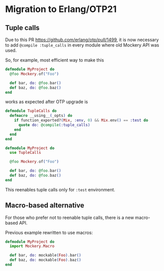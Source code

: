 # Migration to Erlang/OTP21

## Tuple calls
Due to this PR https://github.com/erlang/otp/pull/1499, it is now necessary to add
`@compile :tuple_calls` in every module where old Mockery API was used.

So, for example, most efficient way to make this

```elixir
defmodule MyProject do
  @foo Mockery.of("Foo")

  def bar, do: @foo.bar()
  def baz, do: @foo.baz()
end
```

works as expected after OTP upgrade is

```elixir
defmodule TupleCalls do
  defmacro __using__(_opts) do
    if function_exported?(Mix, :env, 0) && Mix.env() == :test do
      quote do: @compile(:tuple_calls)
    end
  end
end

defmodule MyProject do
  use TupleCalls

  @foo Mockery.of("Foo")

  def bar, do: @foo.bar()
  def baz, do: @foo.baz()
end
```

This reenables tuple calls only for `:test` environment.

## Macro-based alternative
For those who prefer not to reenable tuple calls, there is a new macro-based API.

Previous example rewritten to use macros:

```elixir
defmodule MyProject do
  import Mockery.Macro

  def bar, do: mockable(Foo).bar()
  def baz, do: mockable(Foo).baz()
end
```
